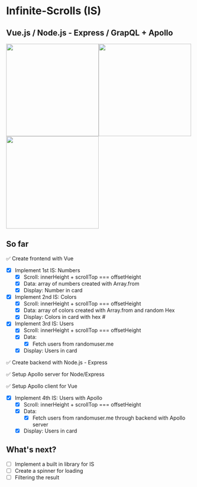 # Infinite-Scrolls (IS)

## Vue.js / Node.js - Express / GrapQL + Apollo

<img width='250' src='https://i.imgur.com/5Wh6Dri.gif'/><img width='250' src='https://i.imgur.com/iwZ8ETR.gif'/><img width='250' src='https://i.imgur.com/WQr9jc2.gif'/>

## So far

✅ Create frontend with Vue

- [x] Implement 1st IS: Numbers
  - [x] Scroll: innerHeight + scrollTop === offsetHeight
  - [x] Data: array of numbers created with Array.from
  - [x] Display: Number in card
- [x] Implement 2nd IS: Colors
  - [x] Scroll: innerHeight + scrollTop === offsetHeight
  - [x] Data: array of colors created with Array.from and random Hex
  - [x] Display: Colors in card with hex #
- [x] Implement 3rd IS: Users
  - [x] Scroll: innerHeight + scrollTop === offsetHeight
  - [x] Data:
    - [x] Fetch users from randomuser.me
  - [x] Display: Users in card

✅ Create backend with Node.js - Express

✅ Setup Apollo server for Node/Express

✅ Setup Apollo client for Vue

- [x] Implement 4th IS: Users with Apollo
  - [x] Scroll: innerHeight + scrollTop === offsetHeight
  - [x] Data:
    - [x] Fetch users from randomuser.me through backend with Apollo server
  - [x] Display: Users in card

## What's next?

- [ ] Implement a built in library for IS
- [ ] Create a spinner for loading
- [ ] Filtering the result

